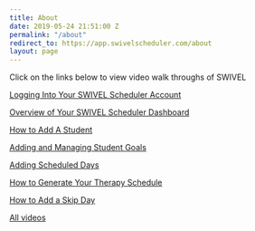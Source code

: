 ```yaml
---
title: About
date: 2019-05-24 21:51:00 Z
permalink: "/about"
redirect_to: https://app.swivelscheduler.com/about
layout: page
---
```



Click on the links below to view video walk throughs of SWIVEL 

[Logging Into Your SWIVEL Scheduler Account
](https://youtu.be/Y92mYFlcWEg)

[Overview of Your SWIVEL Scheduler Dashboard](https://youtu.be/wD68YBGiutw)

[How to Add A Student](https://youtu.be/TmLNbSG7OlQ)

[Adding and Managing Student Goals](https://youtu.be/CR5PeEHa-Zk)

[Adding Scheduled Days](https://youtu.be/PW6sJ1crmxM)

[How to Generate Your Therapy Schedule](https://youtu.be/uMbwqZRNlq8)

[How to Add a Skip Day](https://youtu.be/IziBTPrU9IA)

[All videos](bit.ly/swivelvideo)
